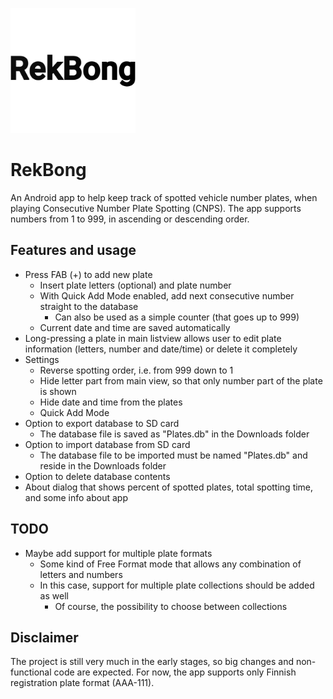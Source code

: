 <p>
  <a href="https://github.com/tyybbi/RekBong">
    <img
      src="https://github.com/tyybbi/RekBong/blob/master/app/src/main/ic_launcher-web.png"
      alt="RekBong" width=200>
  </a>
</p>

# RekBong

An Android app to help keep track of spotted vehicle number plates, when 
playing Consecutive Number Plate Spotting (CNPS). The app supports numbers
from 1 to 999, in ascending or descending order.

## Features and usage

- Press FAB (+) to add new plate
    - Insert plate letters (optional) and plate number
    - With Quick Add Mode enabled, add next consecutive number
      straight to the database
        - Can also be used as a simple counter (that goes up to 999)
    - Current date and time are saved automatically
- Long-pressing a plate in main listview allows user to edit plate
  information (letters, number and date/time) or delete it completely
- Settings
    - Reverse spotting order, i.e. from 999 down to 1
    - Hide letter part from main view, so that only number part of the plate
      is shown
    - Hide date and time from the plates
    - Quick Add Mode
- Option to export database to SD card
    - The database file is saved as "Plates.db" in the Downloads folder
- Option to import database from SD card
    - The database file to be imported must be named "Plates.db" and reside in the Downloads
      folder
- Option to delete database contents
- About dialog that shows percent of spotted plates, total spotting time, and
  some info about app

## TODO

- Maybe add support for multiple plate formats
    - Some kind of Free Format mode that allows any combination of letters and
      numbers
    - In this case, support for multiple plate collections should be added as well
        - Of course, the possibility to choose between collections

## Disclaimer

The project is still very much in the early stages, so big changes and
non-functional code are expected. For now, the app supports only Finnish
registration plate format (AAA-111).

